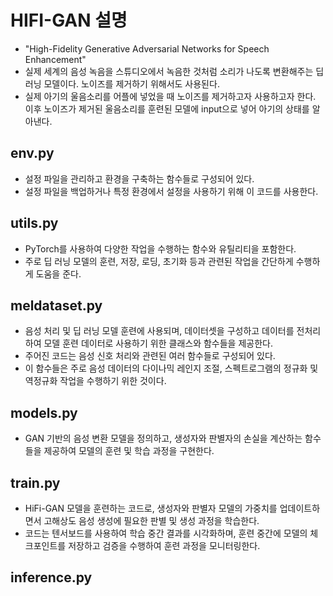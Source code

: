 # HIFI-GAN 설명

- "High-Fidelity Generative Adversarial Networks for Speech Enhancement"
- 실제 세계의 음성 녹음을 스튜디오에서 녹음한 것처럼 소리가 나도록 변환해주는 딥러닝 모델이다. 노이즈를 제거하기 위해서도 사용된다.
- 실제 아기의 울음소리를 어플에 넣었을 때 노이즈를 제거하고자 사용하고자 한다. 이후 노이즈가 제거된 울음소리를 훈련된 모델에 input으로 넣어 아기의 상태를 알아낸다.



## env.py
- 설정 파일을 관리하고 환경을 구축하는 함수들로 구성되어 있다.
- 설정 파일을 백업하거나 특정 환경에서 설정을 사용하기 위해 이 코드를 사용한다.



## utils.py
- PyTorch를 사용하여 다양한 작업을 수행하는 함수와 유틸리티을 포함한다.
- 주로 딥 러닝 모델의 훈련, 저장, 로딩, 초기화 등과 관련된 작업을 간단하게 수행하게 도움을 준다.



## meldataset.py
- 음성 처리 및 딥 러닝 모델 훈련에 사용되며, 데이터셋을 구성하고 데이터를 전처리하여 모델 훈련 데이터로 사용하기 위한 클래스와 함수들을 제공한다.
- 주어진 코드는 음성 신호 처리와 관련된 여러 함수들로 구성되어 있다.
- 이 함수들은 주로 음성 데이터의 다이나믹 레인지 조절, 스펙트로그램의 정규화 및 역정규화 작업을 수행하기 위한 것이다.



## models.py
- GAN 기반의 음성 변환 모델을 정의하고, 생성자와 판별자의 손실을 계산하는 함수들을 제공하여 모델의 훈련 및 학습 과정을 구현한다.



## train.py
- HiFi-GAN 모델을 훈련하는 코드로, 생성자와 판별자 모델의 가중치를 업데이트하면서 고해상도 음성 생성에 필요한 판별 및 생성 과정을 학습한다.
- 코드는 텐서보드를 사용하여 학습 중간 결과를 시각화하며, 훈련 중간에 모델의 체크포인트를 저장하고 검증을 수행하여 훈련 과정을 모니터링한다.



## inference.py




